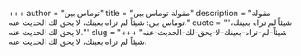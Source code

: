 +++
author = "توماس بين"
title = "مقولة توماس بين"
description = "مقولة توماس بين: شيئاً لم تراه بعينك، لا يحق لك الحديث عنه."
quote = '''شيئاً لم تراه بعينك، لا يحق لك الحديث عنه.'''
slug = "شيئاً-لم-تراه-بعينك-لا-يحق-لك-الحديث-عنه"
+++
شيئاً لم تراه بعينك، لا يحق لك الحديث عنه.
